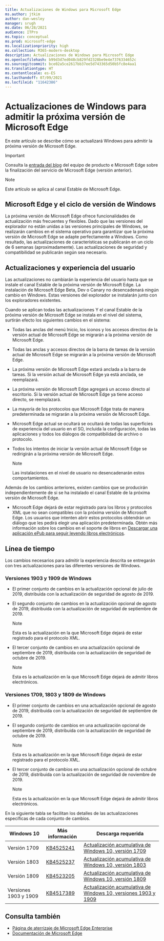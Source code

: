 ```yaml
---
title: Actualizaciones de Windows para Microsoft Edge
ms.author: jtkim
author: dan-wesley
manager: srugh
ms.date: 06/28/2021
audience: ITPro
ms.topic: conceptual
ms.prod: microsoft-edge
ms.localizationpriority: high
ms.collection: M365-modern-desktop
description: Actualizaciones de Windows para Microsoft Edge
ms.openlocfilehash: b99d3d7ed048cb829fd2328be9e4e7376334652c
ms.sourcegitcommit: bce02a5ce2617bb37ee5d743365d50b5fc8e4aa1
ms.translationtype: HT
ms.contentlocale: es-ES
ms.lasthandoff: 07/09/2021
ms.locfileid: "11642386"
---
```

# <a name="windows-updates-to-support-the-next-version-of-microsoft-edge"></a>Actualizaciones de Windows para admitir la próxima versión de Microsoft Edge

En este artículo se describe cómo se actualizará Windows para admitir la próxima versión de Microsoft Edge.

> [!IMPORTANT]
> Consulta la [entrada del blog](https://aka.ms/EdgeLegacyEOS) del equipo de producto e Microsoft Edge sobre la finalización del servicio de Microsoft Edge (versión anterior).

> [!NOTE]
> Este artículo se aplica al canal Estable de Microsoft Edge.

## <a name="microsoft-edge-and-the-windows-release-cycle"></a>Microsoft Edge y el ciclo de versión de Windows

La próxima versión de Microsoft Edge ofrece funcionalidades de actualización más frecuentes y flexibles. Dado que las versiones del explorador no están unidas a las versiones principales de Windows, se realizarán cambios en el sistema operativo para garantizar que la próxima versión de Microsoft Edge se adapte perfectamente a Windows. Como resultado, las actualizaciones de características se publicarán en un ciclo de 6 semanas (aproximadamente). Las actualizaciones de seguridad y compatibilidad se publicarán según sea necesario.

## <a name="updates-and-the-user-experience"></a>Actualizaciones y experiencia del usuario

Las actualizaciones no cambiarán la experiencia del usuario hasta que se instale el canal Estable de la próxima versión de Microsoft Edge. La instalación de Microsoft Edge Beta, Dev o Canary no desencadenará ningún cambio en Windows. Estas versiones del explorador se instalarán junto con los exploradores existentes.

Cuando se aplican todas las actualizaciones Y el canal Estable de la próxima versión de Microsoft Edge se instala en el nivel del sistema, surtirán efecto los siguientes cambios en el sistema:

- Todas las anclas del menú Inicio, los iconos y los accesos directos de la versión actual de Microsoft Edge se migrarán a la próxima versión de Microsoft Edge.
- Todas las anclas y accesos directos de la barra de tareas de la versión actual de Microsoft Edge se migrarán a la próxima versión de Microsoft Edge.
- La próxima versión de Microsoft Edge estará anclada a la barra de tareas. Si la versión actual de Microsoft Edge ya está anclada, se reemplazará.
- La próxima versión de Microsoft Edge agregará un acceso directo al escritorio. Si la versión actual de Microsoft Edge ya tiene acceso directo, se reemplazará.
- La mayoría de los protocolos que Microsoft Edge trata de manera predeterminada se migrarán a la próxima versión de Microsoft Edge.
- Microsoft Edge actual se ocultará se ocultará de todas las superficies de experiencia del usuario en el SO, incluida la configuración, todas las aplicaciones y todos los diálogos de compatibilidad de archivo o protocolo.
- Todos los intentos de iniciar la versión actual de Microsoft Edge se redirigirán a la próxima versión de Microsoft Edge.

  > [!NOTE]
  > Las instalaciones en el nivel de usuario no desencadenarán estos comportamientos.

Además de los cambios anteriores, existen cambios que se producirán independientemente de si se ha instalado el canal Estable de la próxima versión de Microsoft Edge.

- Microsoft Edge dejará de estar registrado para los libros y protocolos XML que no sean compatibles con la próxima versión de Microsoft Edge. Los usuarios que intenten abrir estos protocolos obtendrán un diálogo que les pedirá elegir una aplicación predeterminada. Obtén más información sobre los cambios en el soporte de libros en [Descargar una aplicación ePub para seguir leyendo libros electrónicos](https://nam06.safelinks.protection.outlook.com/?url=https%3A%2F%2Fsupport.microsoft.com%2Fhelp%2F4517840&data=02%7C01%7Cv-danwes%40microsoft.com%7Cc9f8571b880549c30fcf08d72be5eaf9%7C72f988bf86f141af91ab2d7cd011db47%7C1%7C0%7C637026138803983526&sdata=qtb3DvVZQ6H%2FFXnBievkl%2B%2BngAQXwl340PcH8kRc3y4%3D&reserved=0).

## <a name="timeline"></a>Línea de tiempo

Los cambios necesarios para admitir la experiencia descrita se entregarán con tres actualizaciones para las diferentes versiones de Windows.

### <a name="windows-versions-1903-and-1909"></a>Versiones 1903 y 1909 de Windows

- El primer conjunto de cambios en la actualización opcional de julio de 2019, distribuida con la actualización de seguridad de agosto de 2019.
- El segundo conjunto de cambios en la actualización opcional de agosto de 2019, distribuida con la actualización de seguridad de septiembre de 2019.

  > [!NOTE]
  > Esta es la actualización en la que Microsoft Edge dejará de estar registrado para el protocolo XML.

- El tercer conjunto de cambios en una actualización opcional de septiembre de 2019, distribuida con la actualización de seguridad de octubre de 2019.

  > [!NOTE]
  > Esta es la actualización en la que Microsoft Edge dejará de admitir libros electrónicos.

### <a name="windows-versions-1709-1803-and-1809"></a>Versiones 1709, 1803 y 1809 de Windows

- El primer conjunto de cambios en una actualización opcional de agosto de 2019, distribuida con la actualización de seguridad de septiembre de 2019.
- El segundo conjunto de cambios en una actualización opcional de septiembre de 2019, distribuida con la actualización de seguridad de octubre de 2019.

  > [!NOTE]
  > Esta es la actualización en la que Microsoft Edge dejará de estar registrado para el protocolo XML.

- El tercer conjunto de cambios en una actualización opcional de octubre de 2019, distribuida con la actualización de seguridad de noviembre de 2019.

  > [!NOTE]
  > Esta es la actualización en la que Microsoft Edge dejará de admitir libros electrónicos.

En la siguiente tabla se facilitan los detalles de las actualizaciones específicas de cada conjunto de cambios.

| Windows 10 | Más información | Descarga requerida |
|--|--|--|
| Versión 1709 | [KB4525241](https://support.microsoft.com/help/4525241/windows-10-update-kb4525241) | [Actualización acumulativa de Windows 10, versión 1709](https://www.catalog.update.microsoft.com/Search.aspx?q=4525241) |
| Versión 1803  | [KB4525237](https://support.microsoft.com/help/4525237/windows-10-update-kb4525237) | [Actualización acumulativa de Windows 10, versión 1803](https://www.catalog.update.microsoft.com/Search.aspx?q=KB4525237) |
| Versión 1809  | [KB4523205](https://support.microsoft.com/help/4523205/windows-10-update-kb4523205) | [Actualización acumulativa de Windows 10, versión 1809](https://www.catalog.update.microsoft.com/Search.aspx?q=4523205) |
| Versiones 1903 y 1909 |[KB4517389](https://support.microsoft.com/help/4517389/windows-10-update-kb4517389)  | [Actualización acumulativa de Windows 10, versiones 1903 y 1909](https://www.catalog.update.microsoft.com/Search.aspx?q=4517389) |

## <a name="see-also"></a>Consulta también

- [Página de aterrizaje de Microsoft Edge Enterprise](https://aka.ms/EdgeEnterprise)
- [Documentación de Microsoft Edge](./index.yml)